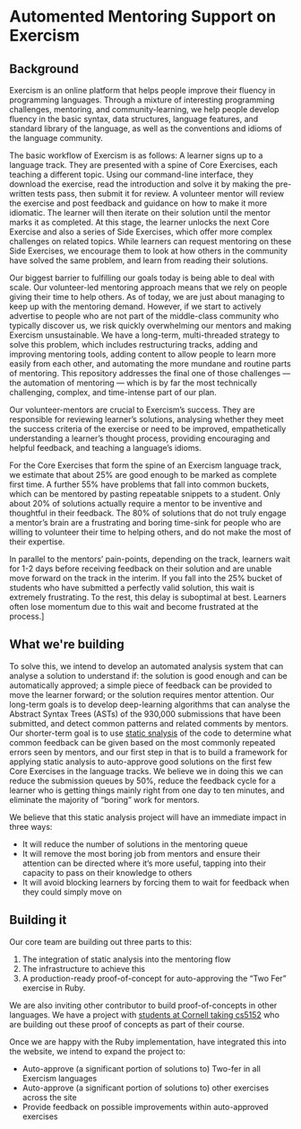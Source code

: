 # Automented Mentoring Support on Exercism

## Background

Exercism is an online platform that helps people improve their fluency in programming languages. Through a mixture of interesting programming challenges, mentoring, and community-learning, we help people develop fluency in the basic syntax, data structures, language features, and standard library of the language, as well as the conventions and idioms of the language community.

The basic workflow of Exercism is as follows: A learner signs up to a language track. They are presented with a spine of Core Exercises, each teaching a different topic. Using our command-line interface, they download the exercise, read the introduction and solve it by making the pre-written tests pass, then submit it for review. A volunteer mentor will review the exercise and post feedback and guidance on how to make it more idiomatic. The learner will then iterate on their solution until the mentor marks it as completed. At this stage, the learner unlocks the next Core Exercise and also a series of Side Exercises, which offer more complex challenges on related topics. While learners can request mentoring on these Side Exercises, we encourage them to look at how others in the community have solved the same problem, and learn from reading their solutions.

Our biggest barrier to fulfilling our goals today is being able to deal with scale. Our volunteer-led mentoring approach means that we rely on people giving their time to help others. As of today, we are just about managing to keep up with the mentoring demand. However, if we start to actively advertise to people who are not part of the middle-class community who typically discover us, we risk quickly overwhelming our mentors and making Exercism unsustainable. We have a long-term, multi-threaded strategy to solve this problem, which includes restructuring tracks, adding and improving mentoring tools, adding content to allow people to learn more easily from each other, and automating the more mundane and routine parts of mentoring. This repository addresses the final one of those challenges — the automation of mentoring — which is by far the most technically challenging, complex, and time-intense part of our plan.

Our volunteer-mentors are crucial to Exercism’s success. They are responsible for reviewing learner’s solutions, analysing whether they meet the success criteria of the exercise or need to be improved, empathetically understanding a learner’s thought process, providing encouraging and helpful feedback, and teaching a language’s idioms.

For the Core Exercises that form the spine of an Exercism language track, we estimate that about 25% are good enough to be marked as complete first time. A further 55% have problems that fall into common buckets, which can be mentored by pasting repeatable snippets to a student. Only about 20% of solutions actually require a mentor to be inventive and thoughtful in their feedback. The 80% of solutions that do not truly engage a mentor’s brain are a frustrating and boring time-sink for people who are willing to volunteer their time to helping others, and do not make the most of their expertise.

In parallel to the mentors’ pain-points, depending on the track, learners wait for 1-2 days before receiving feedback on their solution and are unable move forward on the track in the interim. If you fall into the 25% bucket of students who have submitted a perfectly valid solution, this wait is extremely frustrating. To the rest, this delay is suboptimal at best. Learners often lose momentum due to this wait and become frustrated at the process.]

## What we're building

To solve this, we intend to develop an automated analysis system that can analyse a solution to understand if: the solution is good enough and can be automatically approved; a simple piece of feedback can be provided to move the learner forward; or the solution requires mentor attention. Our long-term goals is to develop deep-learning algorithms that can analyse the Abstract Syntax Trees (ASTs) of the 930,000 submissions that have been submitted, and detect common patterns and related comments by mentors. Our shorter-term goal is to use [static snalysis](https://en.wikipedia.org/wiki/Static_program_analysis) of the code to determine what common feedback can be given based on the most commonly repeated errors seen by mentors, and our first step in that is to build a framework for applying static analysis to auto-approve good solutions on the first few Core Exercises in the language tracks. We believe we in doing this we can reduce the submission queues by 50%, reduce the feedback cycle for a learner who is getting things mainly right from one day to ten minutes, and eliminate the majority of “boring” work for mentors.

We believe that this static analysis project will have an immediate impact in three ways:

- It will reduce the number of solutions in the mentoring queue
- It will remove the most boring job from mentors and ensure their attention can be directed where it’s more useful, tapping into their capacity to pass on their knowledge to others
- It will avoid blocking learners by forcing them to wait for feedback when they could simply move on

## Building it

Our core team are building out three parts to this: 
1) The integration of static analysis into the mentoring flow
2) The infrastructure to achieve this
3) A production-ready proof-of-concept for auto-approving the “Two Fer” exercise in Ruby. 

We are also inviting other contributor to build proof-of-concepts in other languages. We have a project with [students at Cornell taking cs5152](http://www.cs.cornell.edu/courses/cs5152/2019sp/) who are building out these proof of concepts as part of their course.

Once we are happy with the Ruby implementation, have integrated this into the website, we intend to expand the project to:
- Auto-approve (a significant portion of solutions to) Two-fer in all Exercism languages
- Auto-approve (a significant portion of solutions to) other exercises across the site
- Provide feedback on possible improvements within auto-approved exercises
